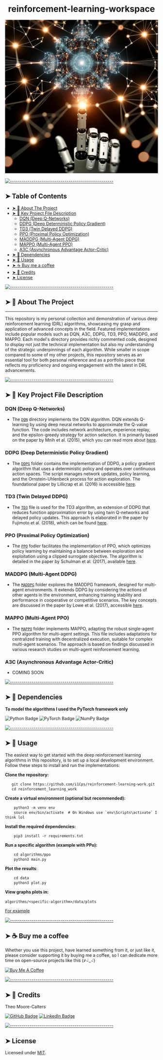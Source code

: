 <!-- ⚠️ This README has been generated from the file(s) "blueprint.md" ⚠️--><h1 align="center">reinforcement-learning-workspace</h1>
<p align="center">
  <img src="images/logo.png" alt="Logo" width="550" height="auto" />
</p>


[![-----------------------------------------------------](https://raw.githubusercontent.com/andreasbm/readme/master/assets/lines/solar.png)](#table-of-contents)

## ➤ Table of Contents

* [➤ :pencil: About The Project](#-pencil-about-the-project)
* [➤ :floppy_disk: Key Project File Description](#-floppy_disk-key-project-file-description)
	* [DQN (Deep Q-Networks)](#dqn-deep-q-networks)
	* [DDPG (Deep Deterministic Policy Gradient)](#ddpg-deep-deterministic-policy-gradient)
	* [TD3 (Twin Delayed DDPG)](#td3-twin-delayed-ddpg)
	* [PPO (Proximal Policy Optimization)](#ppo-proximal-policy-optimization)
	* [MADDPG (Multi-Agent DDPG)](#maddpg-multi-agent-ddpg)
	* [MAPPO (Multi-Agent PPO)](#mappo-multi-agent-ppo)
	* [A3C (Asynchronous Advantage Actor-Critic)](#a3c-asynchronous-advantage-actor-critic)
* [➤ :rocket: Dependencies](#-rocket-dependencies)
* [➤ :hammer: Usage](#-hammer-usage)
* [➤ :coffee: Buy me a coffee](#-coffee-buy-me-a-coffee)
* [➤ :scroll: Credits](#-scroll-credits)
* [➤ License](#-license)


[![-----------------------------------------------------](https://raw.githubusercontent.com/andreasbm/readme/master/assets/lines/solar.png)](#pencil-about-the-project)

## ➤ :pencil: About The Project
--------------------------

This repository is my personal collection and demonstration of various deep reinforcement learning (DRL) algorithms, showcasing my grasp and application of advanced concepts in the field. Featured implementations include popular models such as DQN, A3C, DDPG, TD3, PPO, MADDPG, and MAPPO. Each model's directory provides richly commented code, designed to display not just the technical implementation but also my understanding of the strategic underpinnings of each algorithm. While smaller in scope compared to some of my other projects, this repository serves as an essential tool for both personal reference and as a portfolio piece that reflects my proficiency and ongoing engagement with the latest in DRL advancements.


[![-----------------------------------------------------](https://raw.githubusercontent.com/andreasbm/readme/master/assets/lines/solar.png)](#floppy_disk-key-project-file-description)

## ➤ :floppy_disk: Key Project File Description

### DQN (Deep Q-Networks)
* The [`DQN`](algorithms/dqn) directory implements the DQN algorithm. DQN extends Q-learning by using deep neural networks to approximate the Q-value function. The code includes network architecture, experience replay, and the epsilon-greedy strategy for action selection. It is primarily based on the paper by Mnih et al. (2015), which you can read more about [here](https://www.nature.com/articles/nature14236).

### DDPG (Deep Deterministic Policy Gradient)
* The [`DDPG`](algorithms/ddpg) folder contains the implementation of DDPG, a policy gradient algorithm that uses a deterministic policy and operates over continuous action spaces. The script manages network updates, policy learning, and the Ornstein-Uhlenbeck process for action exploration. The foundational paper by Lillicrap et al. (2016) is accessible [here](https://arxiv.org/abs/1509.02971).

### TD3 (Twin Delayed DDPG)
* The [`TD3`](algorithms/td3) file is used for the TD3 algorithm, an extension of DDPG that reduces function approximation error by using twin Q-networks and delayed policy updates. This approach is elaborated in the paper by Fujimoto et al. (2018), which can be found [here](https://arxiv.org/abs/1802.09477).

### PPO (Proximal Policy Optimization)
* The [`PPO`](algorithms/ppo) fodler facilitates the implementation of PPO, which optimizes policy learning by maintaining a balance between exploration and exploitation using a clipped surrogate objective. The algorithm is detailed in the paper by Schulman et al. (2017), available [here](https://arxiv.org/abs/1707.06347).

### MADDPG (Multi-Agent DDPG)
* The [`MADDPG`](algorithms/maddpg) folder explores the MADDPG framework, designed for multi-agent environments. It extends DDPG by considering the actions of other agents in the environment, enhancing training stability and performance in cooperative or competitive scenarios. The key concepts are discussed in the paper by Lowe et al. (2017), accessible [here](https://arxiv.org/abs/1706.02275).

### MAPPO (Multi-Agent PPO)
* The [`MAPPO`](algorithms/mappo) folder implements MAPPO, adapting the robust single-agent PPO algorithm for multi-agent settings. This file includes adaptations for centralized training with decentralized execution, suitable for complex multi-agent scenarios. The approach is based on findings discussed in various research studies on multi-agent reinforcement learning.

### A3C (Asynchronous Advantage Actor-Critic)
* COMING SOON


[![-----------------------------------------------------](https://raw.githubusercontent.com/andreasbm/readme/master/assets/lines/solar.png)](#rocket-dependencies)

## ➤ :rocket: Dependencies

  
**To model the algorithms I used the PyTorch framework only**

![Python Badge](https://img.shields.io/badge/Python-3776AB?logo=python&logoColor=fff&style=for-the-badge) ![PyTorch Badge](https://img.shields.io/badge/PyTorch-EE4C2C?logo=pytorch&logoColor=fff&style=for-the-badge) ![NumPy Badge](https://img.shields.io/badge/NumPy-013243?logo=numpy&logoColor=fff&style=for-the-badge)



[![-----------------------------------------------------](https://raw.githubusercontent.com/andreasbm/readme/master/assets/lines/solar.png)](#hammer-usage)

## ➤ :hammer: Usage
 
The easiest way to get started with the deep reinforcement learning algorithms in this repository, is to set up a local development environment. Follow these steps to install and run the implementations:


**Clone the repository:**

```
   git clone https://github.com/i1Cps/reinforcement-learning-work.git
   cd reinforcement_learning_work
```

**Create a virtual environment (optional but recommended):**
```
    python3 -m venv env
    source env/bin/activate  # On Windows use `env\Scripts\activate` I think lol
```

**Install the required dependencies:**
```
    pip3 install -r requirements.txt
```

**Run a specific algorithm (example with PPo):**
```
    cd algorithms/ppo
    python3 main.py
```

**Plot the results**:
```
    cd data
    python3 plot.py
```

**View graphs plots in:**

```algorithms/<specific-algorithm>/data/plots```

[For example](algorithms/ppo/data/plots/mappo_plot.png)




[![-----------------------------------------------------](https://raw.githubusercontent.com/andreasbm/readme/master/assets/lines/solar.png)](#coffee-buy-me-a-coffee)

## ➤ :coffee: Buy me a coffee
Whether you use this project, have learned something from it, or just like it, please consider supporting it by buying me a coffee, so I can dedicate more time on open-source projects like this (҂⌣̀_⌣́)

<a href="https://www.buymeacoffee.com/i1Cps" target="_blank"><img src="https://cdn.buymeacoffee.com/buttons/v2/default-violet.png" alt="Buy Me A Coffee" style="height: 60px !important;width: 217px !important;" ></a>



[![-----------------------------------------------------](https://raw.githubusercontent.com/andreasbm/readme/master/assets/lines/solar.png)](#scroll-credits)

## ➤ :scroll: Credits

Theo Moore-Calters 


[![GitHub Badge](https://img.shields.io/badge/GitHub-100000?style=for-the-badge&logo=github&logoColor=white)](https://github.com/i1Cps) [![LinkedIn Badge](https://img.shields.io/badge/LinkedIn-0077B5?style=for-the-badge&logo=linkedin&logoColor=white)](www.linkedin.com/in/theo-moore-calters)


[![-----------------------------------------------------](https://raw.githubusercontent.com/andreasbm/readme/master/assets/lines/solar.png)](#license)

## ➤ License
	
Licensed under [MIT](https://opensource.org/licenses/MIT).



